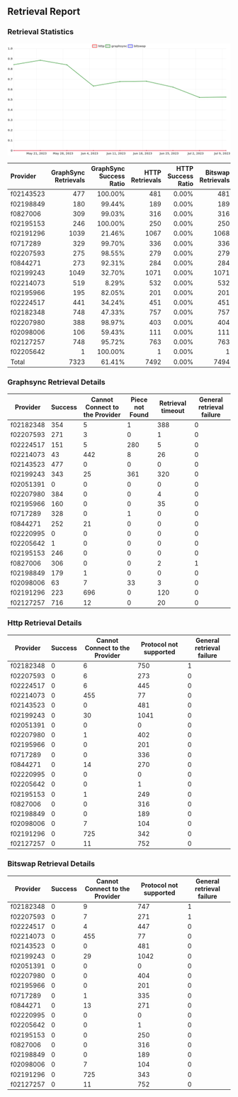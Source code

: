 ## Retrieval Report
### Retrieval Statistics
<img src="https://raw.githubusercontent.com/data-preservation-programs/filplus-checker-assets/main/filecoin-project/filecoin-plus-large-datasets/issues/1597/1689324292888.png"/>

| Provider  | GraphSync Retrievals | GraphSync Success Ratio | HTTP Retrievals | HTTP Success Ratio | Bitswap Retrievals | Bitswap Success Ratio |
| :-------- | -------------------: | ----------------------: | --------------: | -----------------: | -----------------: | --------------------: |
| f02143523 |                  477 |                 100.00% |             481 |              0.00% |                481 |                 0.00% |
| f02198849 |                  180 |                  99.44% |             189 |              0.00% |                189 |                 0.00% |
| f0827006  |                  309 |                  99.03% |             316 |              0.00% |                316 |                 0.00% |
| f02195153 |                  246 |                 100.00% |             250 |              0.00% |                250 |                 0.00% |
| f02191296 |                 1039 |                  21.46% |            1067 |              0.00% |               1068 |                 0.00% |
| f0717289  |                  329 |                  99.70% |             336 |              0.00% |                336 |                 0.00% |
| f02207593 |                  275 |                  98.55% |             279 |              0.00% |                279 |                 0.00% |
| f0844271  |                  273 |                  92.31% |             284 |              0.00% |                284 |                 0.00% |
| f02199243 |                 1049 |                  32.70% |            1071 |              0.00% |               1071 |                 0.00% |
| f02214073 |                  519 |                   8.29% |             532 |              0.00% |                532 |                 0.00% |
| f02195966 |                  195 |                  82.05% |             201 |              0.00% |                201 |                 0.00% |
| f02224517 |                  441 |                  34.24% |             451 |              0.00% |                451 |                 0.00% |
| f02182348 |                  748 |                  47.33% |             757 |              0.00% |                757 |                 0.00% |
| f02207980 |                  388 |                  98.97% |             403 |              0.00% |                404 |                 0.00% |
| f02098006 |                  106 |                  59.43% |             111 |              0.00% |                111 |                 0.00% |
| f02127257 |                  748 |                  95.72% |             763 |              0.00% |                763 |                 0.00% |
| f02205642 |                    1 |                 100.00% |               1 |              0.00% |                  1 |                 0.00% |
| Total     |                 7323 |                  61.41% |            7492 |              0.00% |               7494 |                 0.00% |

### Graphsync Retrieval Details
| Provider  | Success | Cannot Connect to the Provider | Piece not Found | Retrieval timeout | General retrieval failure |
| --------- | ------- | ------------------------------ | --------------- | ----------------- | ------------------------- |
| f02182348 | 354     | 5                              | 1               | 388               | 0                         |
| f02207593 | 271     | 3                              | 0               | 1                 | 0                         |
| f02224517 | 151     | 5                              | 280             | 5                 | 0                         |
| f02214073 | 43      | 442                            | 8               | 26                | 0                         |
| f02143523 | 477     | 0                              | 0               | 0                 | 0                         |
| f02199243 | 343     | 25                             | 361             | 320               | 0                         |
| f02051391 | 0       | 0                              | 0               | 0                 | 0                         |
| f02207980 | 384     | 0                              | 0               | 4                 | 0                         |
| f02195966 | 160     | 0                              | 0               | 35                | 0                         |
| f0717289  | 328     | 0                              | 1               | 0                 | 0                         |
| f0844271  | 252     | 21                             | 0               | 0                 | 0                         |
| f02220995 | 0       | 0                              | 0               | 0                 | 0                         |
| f02205642 | 1       | 0                              | 0               | 0                 | 0                         |
| f02195153 | 246     | 0                              | 0               | 0                 | 0                         |
| f0827006  | 306     | 0                              | 0               | 2                 | 1                         |
| f02198849 | 179     | 1                              | 0               | 0                 | 0                         |
| f02098006 | 63      | 7                              | 33              | 3                 | 0                         |
| f02191296 | 223     | 696                            | 0               | 120               | 0                         |
| f02127257 | 716     | 12                             | 0               | 20                | 0                         |

### Http Retrieval Details
| Provider  | Success | Cannot Connect to the Provider | Protocol not supported | General retrieval failure |
| --------- | ------- | ------------------------------ | ---------------------- | ------------------------- |
| f02182348 | 0       | 6                              | 750                    | 1                         |
| f02207593 | 0       | 6                              | 273                    | 0                         |
| f02224517 | 0       | 6                              | 445                    | 0                         |
| f02214073 | 0       | 455                            | 77                     | 0                         |
| f02143523 | 0       | 0                              | 481                    | 0                         |
| f02199243 | 0       | 30                             | 1041                   | 0                         |
| f02051391 | 0       | 0                              | 0                      | 0                         |
| f02207980 | 0       | 1                              | 402                    | 0                         |
| f02195966 | 0       | 0                              | 201                    | 0                         |
| f0717289  | 0       | 0                              | 336                    | 0                         |
| f0844271  | 0       | 14                             | 270                    | 0                         |
| f02220995 | 0       | 0                              | 0                      | 0                         |
| f02205642 | 0       | 0                              | 1                      | 0                         |
| f02195153 | 0       | 1                              | 249                    | 0                         |
| f0827006  | 0       | 0                              | 316                    | 0                         |
| f02198849 | 0       | 0                              | 189                    | 0                         |
| f02098006 | 0       | 7                              | 104                    | 0                         |
| f02191296 | 0       | 725                            | 342                    | 0                         |
| f02127257 | 0       | 11                             | 752                    | 0                         |

### Bitswap Retrieval Details
| Provider  | Success | Cannot Connect to the Provider | Protocol not supported | General retrieval failure |
| --------- | ------- | ------------------------------ | ---------------------- | ------------------------- |
| f02182348 | 0       | 9                              | 747                    | 1                         |
| f02207593 | 0       | 7                              | 271                    | 1                         |
| f02224517 | 0       | 4                              | 447                    | 0                         |
| f02214073 | 0       | 455                            | 77                     | 0                         |
| f02143523 | 0       | 0                              | 481                    | 0                         |
| f02199243 | 0       | 29                             | 1042                   | 0                         |
| f02051391 | 0       | 0                              | 0                      | 0                         |
| f02207980 | 0       | 0                              | 404                    | 0                         |
| f02195966 | 0       | 0                              | 201                    | 0                         |
| f0717289  | 0       | 1                              | 335                    | 0                         |
| f0844271  | 0       | 13                             | 271                    | 0                         |
| f02220995 | 0       | 0                              | 0                      | 0                         |
| f02205642 | 0       | 0                              | 1                      | 0                         |
| f02195153 | 0       | 0                              | 250                    | 0                         |
| f0827006  | 0       | 0                              | 316                    | 0                         |
| f02198849 | 0       | 0                              | 189                    | 0                         |
| f02098006 | 0       | 7                              | 104                    | 0                         |
| f02191296 | 0       | 725                            | 343                    | 0                         |
| f02127257 | 0       | 11                             | 752                    | 0                         |
